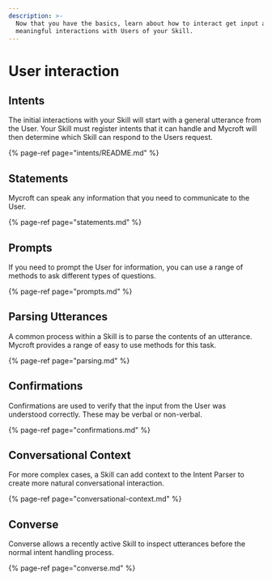 ```yaml
---
description: >-
  Now that you have the basics, learn about how to interact get input and create
  meaningful interactions with Users of your Skill.
---
```


# User interaction

## Intents

The initial interactions with your Skill will start with a general utterance from the User. Your Skill must register intents that it can handle and Mycroft will then determine which Skill can respond to the Users request.

{% page-ref page="intents/README.md" %}

## Statements

Mycroft can speak any information that you need to communicate to the User.

{% page-ref page="statements.md" %}

## Prompts

If you need to prompt the User for information, you can use a range of methods to ask different types of questions.

{% page-ref page="prompts.md" %}

## Parsing Utterances

A common process within a Skill is to parse the contents of an utterance. Mycroft provides a range of easy to use methods for this task.

{% page-ref page="parsing.md" %}

## Confirmations

Confirmations are used to verify that the input from the User was understood correctly. These may be verbal or non-verbal.

{% page-ref page="confirmations.md" %}

## Conversational Context

For more complex cases, a Skill can add context to the Intent Parser to create more natural conversational interaction.

{% page-ref page="conversational-context.md" %}

## Converse

Converse allows a recently active Skill to inspect utterances before the normal intent handling process.

{% page-ref page="converse.md" %}